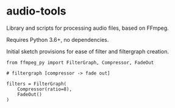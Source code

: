 # audio-tools
Library and scripts for processing audio files, based on FFmpeg.

Requires Python 3.6+, no dependencies.

Initial sketch provisions for ease of filter and filtergraph creation.

```
from ffmpeg_py import FilterGraph, Compressor, FadeOut

# filtergraph [compressor -> fade out]

filters = FilterGraph(
    Compressor(ratio=8),
    FadeOut()
)
```
